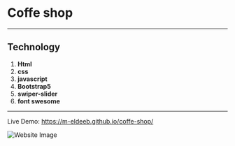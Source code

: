 # Coffe shop

---
## Technology
1. **Html**
2. **css**
3. **javascript**
4. **Bootstrap5**
5. **swiper-slider**
6. **font swesome**
---

Live Demo: https://m-eldeeb.github.io/coffe-shop/

![Website Image](/images/website.png)
